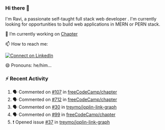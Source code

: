 ### Hi there 👋

I'm Ravi, a passionate self-taught full stack web developer . I'm currently looking for opportunities to build web applications in MERN or PERN stack.

🔭 I’m currently working on [Chapter](https://github.com/freeCodeCamp/chapter)

📫 How to reach me: 

  [![Connect on LinkedIn](https://img.shields.io/badge/--linkedin?label=LinkedIn&logo=LinkedIn&style=social)](https://www.linkedin.com/in/ravi-chandra-3345144b)

😄 Pronouns: he/him...

### :zap: Recent Activity

<!--START_SECTION:activity-->
1. 🗣 Commented on [#107](https://github.com/freeCodeCamp/chapter/issues/107) in [freeCodeCamp/chapter](https://github.com/freeCodeCamp/chapter)
2. 🗣 Commented on [#712](https://github.com/freeCodeCamp/chapter/issues/712) in [freeCodeCamp/chapter](https://github.com/freeCodeCamp/chapter)
3. 🗣 Commented on [#30](https://github.com/treymo/joplin-link-graph/issues/30) in [treymo/joplin-link-graph](https://github.com/treymo/joplin-link-graph)
4. 🗣 Commented on [#99](https://github.com/freeCodeCamp/chapter/issues/99) in [freeCodeCamp/chapter](https://github.com/freeCodeCamp/chapter)
5. ❗️ Opened issue [#37](https://github.com/treymo/joplin-link-graph/issues/37) in [treymo/joplin-link-graph](https://github.com/treymo/joplin-link-graph)
<!--END_SECTION:activity-->
